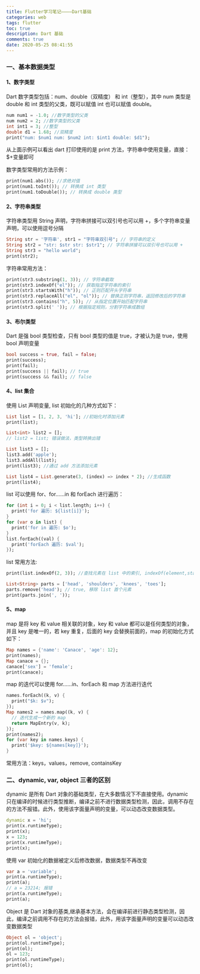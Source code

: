 ```yaml
---
title: Flutter学习笔记————Dart基础
categories: web
tags: flutter
toc: true
description: Dart 基础
comments: true
date: 2020-05-25 08:41:55
---
```


### 一、基本数据类型

#### 1、数字类型

Dart 数字类型包括：num、double（双精度） 和 int（整型），其中 num 类型是 double 和 int 类型的父类，既可以赋值 int 也可以赋值 double。

```dart
num num1 = -1.0; //数字类型的父类
num num2 = 2; //数字类型的父类
int int1 = 3; //整型
double d1 = 1.68; //双精度
print("num: $num1 num: $num2 int: $int1 double: $d1");
```

从上面示例可以看出 dart 打印使用的是 print 方法，字符串中使用变量，直接：$+变量即可

数字类型常用的方法示例：

```dart
print(num1.abs()); //求绝对值
print(num1.toInt()); // 转换成 int 类型
print(num1.toDouble()); // 转换成 double 类型
```

#### 2、字符串类型

字符串类型用 String 声明，字符串拼接可以双引号也可以用 +，多个字符串变量声明，可以使用逗号分隔

```dart
String str = '字符串', str1 = "字符串双引号"; // 字符串的定义
String str2 = "str: $str str: $str1"; // 字符串拼接可以双引号也可以用 +
String str3 = "hello world";
print(str2);
```

字符串常用方法：

```dart
print(str3.substring(1, 3)); // 字符串截取
print(str3.indexOf("el")); // 获取指定字符串的索引
print(str3.startsWith("h")); // 正则匹配开头字符串
print(str3.replaceAll("el", "ol")); // 替换正则字符串，返回修改后的字符串
print(str3.contains("h", 5)); // 从指定位置开始匹配字符串
print(str3.split(' ')); // 根据指定规则，分割字符串成数组
```

#### 3、布尔类型

Dart 是强 bool 类型检查，只有 bool 类型的值是 true，才被认为是 true，使用 bool 声明变量

```dart
bool success = true, fail = false;
print(success);
print(fail);
print(success || fail); // true
print(success && fail); // false
```

#### 4、list 集合

使用 List 声明变量, list 初始化的几种方式如下：

```dart
List list = [1, 2, 3, 'hi']; //初始化时添加元素
print(list);

List<int> list2 = [];
// list2 = list; 错误做法，类型转换出错

List list3 = [];
list3.add('apple');
list3.addAll(list);
print(list3); //通过 add 方法添加元素

List list4 = List.generate(3, (index) => index * 2); //生成函数
print(list4);
```

list 可以使用 for、for……in 和 forEach 进行遍历：

```dart
for (int i = 0; i < list.length; i++) {
  print('for 遍历: ${list[i]}');
}
for (var o in list) {
  print('for in 遍历: $o');
}
list.forEach((val) {
  print('forEach 遍历: $val');
});
```

list 常用方法:

```dart
print(list.indexOf(2, 3)); //查找元素在 list 中的索引, indexOf(element,start)

List<String> parts = ['head', 'shoulders', 'knees', 'toes'];
parts.remove('head'); // true, 移除 list 首个元素
print(parts.join(', '));
```

#### 5、map

map 是将 key 和 value 相关联的对象，key 和 value 都可以是任何类型的对象，并且 key 是唯一的，若 key 重复，后面的 key 会替换前面的，map 的初始化方式如下：

```dart
Map names = {'name': 'Canace', 'age': 12};
print(names);
Map canace = {};
canace['sex'] = 'female';
print(canace);
```

map 的迭代可以使用 for……in、forEach 和 map 方法进行迭代

```dart
names.forEach((k, v) {
  print("$k: $v");
});
Map names2 = names.map((k, v) {
  // 迭代生成一个新的 map
  return MapEntry(v, k);
});
print(names2);
for (var key in names.keys) {
  print('$key: ${names[key]}');
}
```

常用方法：keys，values，remove, containsKey

### 二、dynamic, var, object 三者的区别

dynamic 是所有 Dart 对象的基础类型，在大多数情况下不直接使用。dynamic 只在编译的时候进行类型推断，编译之前不进行数据类型检测，因此，调用不存在的方法不报错。此外，使用该字面量声明的变量，可以动态改变数据类型。

```dart
dynamic x = 'hi';
print(x.runtimeType);
print(x);
x = 123;
print(x.runtimeType);
print(x);
```

使用 var 初始化的数据被定义后修改数据，数据类型不再改变

```dart
var a = 'variable';
print(a.runtimeType);
print(a);
// a = 23214; 报错
print(a.runtimeType);
print(a);
```

Object 是 Dart 对象的基类,继承基本方法，会在编译前进行静态类型检测，因此，编译之前调用不存在的方法会报错，此外，用该字面量声明的变量可以动态改变数据类型

```dart
Object ol = 'object';
print(ol.runtimeType);
print(ol);
ol = 123;
print(ol.runtimeType);
print(ol);
```